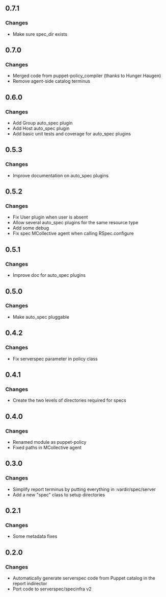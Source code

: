 ## 0.7.1
### Changes

* Make sure spec_dir exists

## 0.7.0
### Changes

* Merged code from puppet-policy_compiler (thanks to Hunger Haugen)
* Remove agent-side catalog terminus

## 0.6.0
### Changes

* Add Group auto_spec plugin
* Add Host auto_spec plugin
* Add basic unit tests and coverage for auto_spec plugins

## 0.5.3
### Changes

* Improve documentation on auto_spec plugins

## 0.5.2
### Changes

* Fix User plugin when user is absent
* Allow several auto_spec plugins for the same resource type
* Add some debug
* Fix spec MCollective agent when calling RSpec.configure

## 0.5.1
### Changes

* Improve doc for auto_spec plugins

## 0.5.0
### Changes

* Make auto_spec pluggable

## 0.4.2
### Changes

* Fix serverspec parameter in policy class

## 0.4.1
### Changes

* Create the two levels of directories required for specs

## 0.4.0
### Changes

* Renamed module as puppet-policy
* Fixed paths in MCollective agent

## 0.3.0
### Changes

* Simplify report terminus by putting everything in :vardir/spec/server
* Add a new "spec" class to setup directories

## 0.2.1
### Changes

* Some metadata fixes

## 0.2.0
### Changes

* Automatically generate serverspec code from Puppet catalog in the report indirector
* Port code to serverspec/specinfra v2
